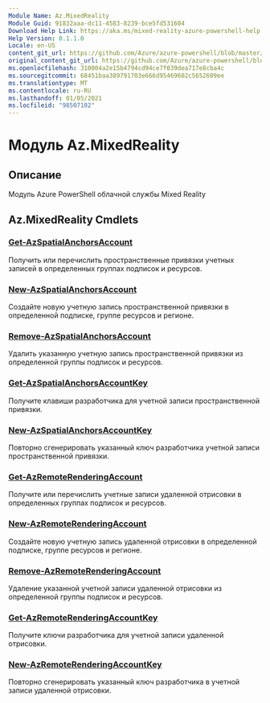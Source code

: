 ```yaml
---
Module Name: Az.MixedReality
Module Guid: 91832aaa-dc11-4583-8239-bce5fd531604
Download Help Link: https://aka.ms/mixed-reality-azure-powershell-help
Help Version: 0.1.1.0
Locale: en-US
content_git_url: https://github.com/Azure/azure-powershell/blob/master/src/MixedReality/MixedReality/help/Az.MixedReality.md
original_content_git_url: https://github.com/Azure/azure-powershell/blob/master/src/MixedReality/MixedReality/help/Az.MixedReality.md
ms.openlocfilehash: 310004a2e15b4794cd94ce7f039dea717e8cba4c
ms.sourcegitcommit: 68451baa389791703e666d95469602c5652609ee
ms.translationtype: MT
ms.contentlocale: ru-RU
ms.lasthandoff: 01/05/2021
ms.locfileid: "98507102"
---
```

# Модуль Az.MixedReality
## Описание
Модуль Azure PowerShell облачной службы Mixed Reality

## Az.MixedReality Cmdlets
### [Get-AzSpatialAnchorsAccount](Get-AzSpatialAnchorsAccount.md)
Получить или перечислить пространственные привязки учетных записей в определенных группах подписок и ресурсов.

### [New-AzSpatialAnchorsAccount](New-AzSpatialAnchorsAccount.md)
Создайте новую учетную запись пространственной привязки в определенной подписке, группе ресурсов и регионе.

### [Remove-AzSpatialAnchorsAccount](Remove-AzSpatialAnchorsAccount.md)
Удалить указанную учетную запись пространственной привязки из определенной группы подписок и ресурсов.

### [Get-AzSpatialAnchorsAccountKey](Get-AzSpatialAnchorsAccountKey.md)
Получите клавиши разработчика для учетной записи пространственной привязки.

### [New-AzSpatialAnchorsAccountKey](New-AzSpatialAnchorsAccountKey.md)
Повторно сгенерировать указанный ключ разработчика учетной записи пространственной привязки.

### [Get-AzRemoteRenderingAccount](Get-AzRemoteRenderingAccount.md)
Получите или перечислить учетные записи удаленной отрисовки в определенных группах подписок и ресурсов.

### [New-AzRemoteRenderingAccount](New-AzRemoteRenderingAccount.md)
Создайте новую учетную запись удаленной отрисовки в определенной подписке, группе ресурсов и регионе.

### [Remove-AzRemoteRenderingAccount](Remove-AzRemoteRenderingAccount.md)
Удаление указанной учетной записи удаленной отрисовки из определенной группы подписок и ресурсов.

### [Get-AzRemoteRenderingAccountKey](Get-AzRemoteRenderingAccountKey.md)
Получите ключи разработчика для учетной записи удаленной отрисовки.

### [New-AzRemoteRenderingAccountKey](New-AzRemoteRenderingAccountKey.md)
Повторно сгенерировать указанный ключ разработчика в учетной записи удаленной отрисовки.